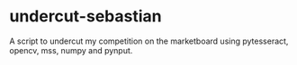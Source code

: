 # undercut-sebastian
A script to undercut my competition on the marketboard using pytesseract, opencv, mss, numpy and pynput.
